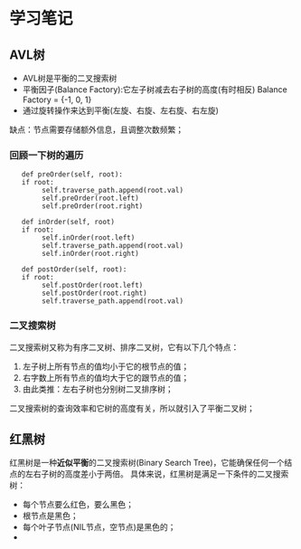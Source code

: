 # 学习笔记 
## AVL树
- AVL树是平衡的二叉搜索树 
- 平衡因子(Balance Factory):它左子树减去右子树的高度(有时相反)
Balance Factory = {-1, 0, 1} 
- 通过旋转操作来达到平衡(左旋、右旋、左右旋、右左旋) 

缺点：节点需要存储额外信息，且调整次数频繁； 


### 回顾一下树的遍历
        
       def preOrder(self, root):       
       if root:
            self.traverse_path.append(root.val)
            self.preOrder(root.left)
            self.preOrder(root.right)
        
       def inOrder(self, root)   
       if root:
            self.inOrder(root.left)
            self.traverse_path.append(root.val)
            self.inOrder(root.right)
       
       def postOrder(self, root):       
       if root:
            self.postOrder(root.left)
            self.postOrder(root.right)
            self.traverse_path.append(root.val)
       
### 二叉搜索树 
二叉搜索树又称为有序二叉树、排序二叉树，它有以下几个特点： 
1. 左子树上所有节点的值均小于它的根节点的值；
2. 右字数上所有节点的值均大于它的跟节点的值；
3. 由此类推：左右子树也分别树二叉排序树；

二叉搜索树的查询效率和它树的高度有关，所以就引入了平衡二叉树；
## 红黑树 
红黑树是一种**近似平衡**的二叉搜索树(Binary Search Tree)，它能确保任何一个结点的左右子树的高度差小于两倍。
具体来说，红黑树是满足一下条件的二叉搜索树：
- 每个节点要么红色，要么黑色；
- 根节点是黑色；
- 每个叶子节点(NIL节点，空节点)是黑色的；
- 
